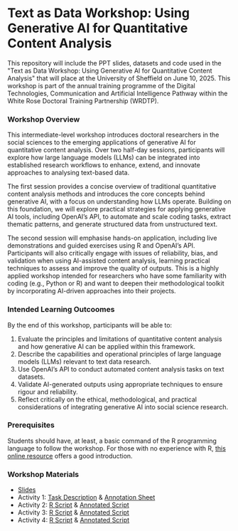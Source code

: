 # Text as Data Workshop: Using Generative AI for Quantitative Content Analysis

This repository will include the PPT slides, datasets and code used in the "Text as Data Workshop: Using Generative AI for Quantitative Content Analysis" that will place at the University of Sheffield on June 10, 2025. This workshop is part of the annual training programme of the Digital Technologies, Communication and Artificial Intelligence Pathway within the White Rose Doctoral Training Partnership (WRDTP).

### Workshop Overview

This intermediate-level workshop introduces doctoral researchers in the social sciences to the emerging applications of generative AI for quantitative content analysis. Over two half-day sessions, participants will explore how large language models (LLMs) can be integrated into established research workflows to enhance, extend, and innovate approaches to analysing text-based data.

The first session provides a concise overview of traditional quantitative content analysis methods and introduces the core concepts behind generative AI, with a focus on understanding how LLMs operate. Building on this foundation, we will explore practical strategies for applying generative AI tools, including OpenAI’s API, to automate and scale coding tasks, extract thematic patterns, and generate structured data from unstructured text.

The second session will emphasise hands-on application, including live demonstrations and guided exercises using R and OpenAI’s API. Participants will also critically engage with issues of reliability, bias, and validation when using AI-assisted content analysis, learning practical techniques to assess and improve the quality of outputs.
This is a highly applied workshop intended for researchers who have some familiarity with coding (e.g., Python or R) and want to deepen their methodological toolkit by incorporating AI-driven approaches into their projects.

### Intended Learning Outcoomes
By the end of this workshop, participants will be able to:
1. Evaluate the principles and limitations of quantitative content analysis and how generative AI can be applied within this framework.
2. Describe the capabilities and operational principles of large language models (LLMs) relevant to text data research.
3. Use OpenAI’s API to conduct automated content analysis tasks on text datasets.
4. Validate AI-generated outputs using appropriate techniques to ensure rigour and reliability.
5. Reflect critically on the ethical, methodological, and practical considerations of integrating generative AI into social science research.

### Prerequisites

Students should have, at least, a basic command of the R programming language to follow the workshop. For those with no experience with R, [this online resource](https://intro2r.com/) offers a good introduction.

### Workshop Materials
* [Slides](https://docs.google.com/presentation/d/1aL9MDwSZcK1vlz7oqTe2ovyvoFqsN18oL2QoiArt_BY/edit?usp=sharing)
* Activity 1: [Task Description](https://docs.google.com/document/d/1Pu0DTLJsbieRvCI_5RrkZZRwiOqn1KqOlHxkJCwbrro/edit?usp=sharing) & [Annotation Sheet](https://docs.google.com/spreadsheets/d/1YkWL0bWyyO9JyHt-IvTyff2vsLoRYMYOht5gW0KSVrM/copy)
* Activity 2: [R Script](https://drive.google.com/file/d/1BzPC5laSsXMS9Vk_dkuE-RfHPPMW86kt/view?usp=sharing) & [Annotated Script](https://drive.google.com/file/d/1GszQJC9tV4zCe77fJFwHzLKIEeOmm_vj/view?usp=sharing)
* Activity 3: [R Script](https://drive.google.com/file/d/1mX36wfaH2NkJXyirHLSjlx8eshtPAoNH/view?usp=sharing) & [Annotated Script](https://drive.google.com/file/d/1BPUmEmjR42BkbYb_jgb8VMJxRgV92t_J/view?usp=sharing)
* Activity 4: [R Script]() & [Annotated Script]()
